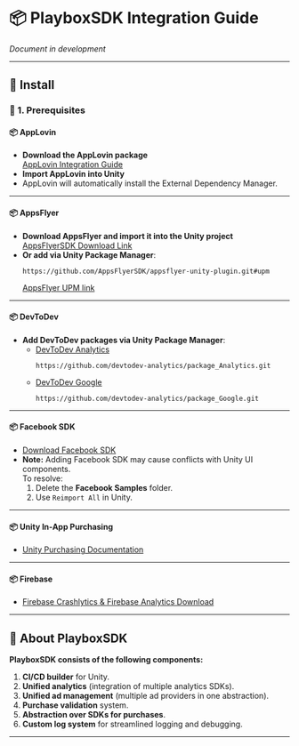 
# 📦 PlayboxSDK Integration Guide
*Document in development*

---

## 🚀 Install

### 🔹 1. Prerequisites

#### 📦 AppLovin
- **Download the AppLovin package**  
  [AppLovin Integration Guide](https://developers.applovin.com/en/max/unity/overview/integration/)
- **Import AppLovin into Unity**
- AppLovin will automatically install the External Dependency Manager.

---

#### 📦 AppsFlyer
- **Download AppsFlyer and import it into the Unity project**  
  [AppsFlyerSDK Download Link](https://github.com/AppsFlyerSDK/appsflyer-unity-plugin/releases)
- **Or add via Unity Package Manager**:
  ```
  https://github.com/AppsFlyerSDK/appsflyer-unity-plugin.git#upm
  ```
  [AppsFlyer UPM link](https://github.com/AppsFlyerSDK/appsflyer-unity-plugin.git#upm)

---

#### 📦 DevToDev
- **Add DevToDev packages via Unity Package Manager**:
    - [DevToDev Analytics](https://github.com/devtodev-analytics/package_Analytics.git)
      ```
      https://github.com/devtodev-analytics/package_Analytics.git
      ```
    - [DevToDev Google](https://github.com/devtodev-analytics/package_Google.git)
      ```
      https://github.com/devtodev-analytics/package_Google.git
      ```

---

#### 📦 Facebook SDK
- [Download Facebook SDK](https://lookaside.facebook.com/developers/resources/?id=FacebookSDK-current.zip)
- **Note:** Adding Facebook SDK may cause conflicts with Unity UI components.  
  To resolve:
    1. Delete the **Facebook Samples** folder.
    2. Use `Reimport All` in Unity.

---

#### 📦 Unity In-App Purchasing
- [Unity Purchasing Documentation](https://docs.unity3d.com/Packages/com.unity.purchasing@4.12/manual/index.html)

---

#### 📦 Firebase
- [Firebase Crashlytics & Firebase Analytics Download](https://firebase.google.com/download/unity)

---

## 📝 About PlayboxSDK

**PlayboxSDK consists of the following components:**
1. **CI/CD builder** for Unity.
2. **Unified analytics** (integration of multiple analytics SDKs).
3. **Unified ad management** (multiple ad providers in one abstraction).
4. **Purchase validation** system.
5. **Abstraction over SDKs for purchases**.
6. **Custom log system** for streamlined logging and debugging.

---
